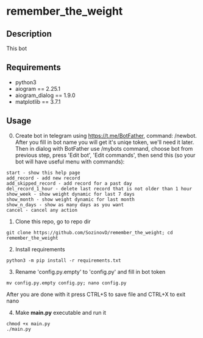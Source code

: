 # remember_the_weight

## Description

This bot 

## Requirements

* python3
* aiogram == 2.25.1
* aiogram_dialog == 1.9.0
* matplotlib == 3.7.1

## Usage

0. Create bot in telegram using https://t.me/BotFather, command: /newbot. After you fill in bot name you will get it's uniqe token, we'll need it later. Then in dialog with BotFather use /mybots command, choose bot from previous step, press 'Edit bot', 'Edit commands', then send this (so your bot will have useful menu with commands):

```
start - show this help page
add_record - add new record
add_skipped_record - add record for a past day
del_record_1_hour - delete last record that is not older than 1 hour
show_week - show weight dynamic for last 7 days
show_month - show weight dynamic for last month
show_n_days - show as many days as you want
cancel - cancel any action
```

1. Clone this repo, go to repo dir

`git clone https://github.com/SozinovD/remember_the_weight; cd remember_the_weight`

2. Install requirements

`python3 -m pip install -r requirements.txt`

3. Rename 'config.py.empty' to 'config.py' and fill in bot token

`mv config.py.empty config.py; nano config.py`

After you are done with it press CTRL+S to save file and CTRL+X to exit nano

4. Make **main.py** executable and run it

```
chmod +x main.py
./main.py
```
